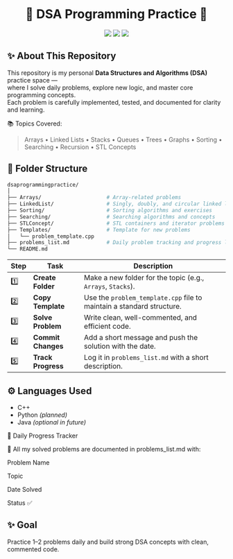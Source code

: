 <h1 align="center">🧠 DSA Programming Practice 🚀</h1>

<p align="center">
  <img src="https://img.shields.io/badge/Language-C++-blue?style=for-the-badge">
  <img src="https://img.shields.io/badge/Status-Active-brightgreen?style=for-the-badge">
  <img src="https://img.shields.io/badge/Focus-Data%20Structures%20%26%20Algorithms-orange?style=for-the-badge">
</p>

## ✨ About This Repository

This repository is my personal **Data Structures and Algorithms (DSA)** practice space —  
where I solve daily problems, explore new logic, and master core programming concepts.  
Each problem is carefully implemented, tested, and documented for clarity and learning.

📚 Topics Covered:
> Arrays • Linked Lists • Stacks • Queues • Trees • Graphs • Sorting • Searching • Recursion • STL Concepts

## 📂 Folder Structure

```bash
dsaprogrammingpractice/
│
├── Arrays/                     # Array-related problems
├── LinkedList/                 # Singly, doubly, and circular linked list problems
├── Sorting/                    # Sorting algorithms and exercises
├── Searching/                  # Searching algorithms and concepts
├── STLConcept/                 # STL containers and iterator problems
├── Templates/                  # Template for new problems
│   └── problem_template.cpp
├── problems_list.md            # Daily problem tracking and progress log
└── README.md                   

```

| Step | Task               | Description                                                           |
| ---- | ------------------ | --------------------------------------------------------------------- |
| 1️⃣  | **Create Folder**  | Make a new folder for the topic (e.g., `Arrays`, `Stacks`).           |
| 2️⃣  | **Copy Template**  | Use the `problem_template.cpp` file to maintain a standard structure. |
| 3️⃣  | **Solve Problem**  | Write clean, well-commented, and efficient code.                      |
| 4️⃣  | **Commit Changes** | Add a short message and push the solution with the date.              |
| 5️⃣  | **Track Progress** | Log it in `problems_list.md` with a short description.                |


## ⚙️ Languages Used
- C++
- Python *(planned)*
- Java *(optional in future)*

📅 Daily Progress Tracker

📍 All my solved problems are documented in problems_list.md
 with:

Problem Name

Topic

Date Solved

Status ✅

## ✨ Goal
Practice 1–2 problems daily and build strong DSA concepts with clean, commented code.
